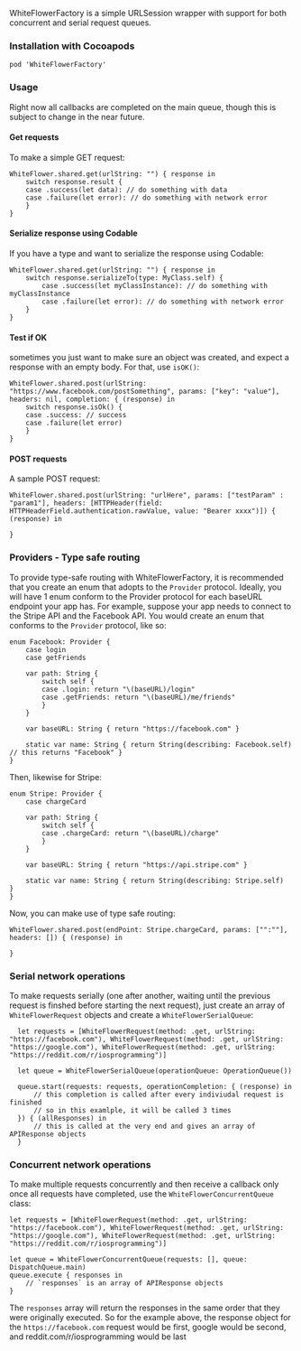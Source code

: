 WhiteFlowerFactory is a simple URLSession wrapper with support for both concurrent and serial request queues.

### Installation with Cocoapods

    pod 'WhiteFlowerFactory'

### Usage
Right now all callbacks are completed on the main queue, though this is subject to change in the near future.

#### Get requests
To make a simple GET request:

    WhiteFlower.shared.get(urlString: "") { response in
        switch response.result {
        case .success(let data): // do something with data
        case .failure(let error): // do something with network error
        }
    }
    
#### Serialize response using Codable

If you have a type and want to serialize the response using Codable:

    WhiteFlower.shared.get(urlString: "") { response in
        switch response.serializeTo(type: MyClass.self) {
            case .success(let myClassInstance): // do something with myClassInstance
            case .failure(let error): // do something with network error  
        }
    }
   
#### Test if OK
sometimes you just want to make sure an object was created, and expect a response with an empty body. For that, use `isOK()`:

    WhiteFlower.shared.post(urlString: "https://www.facebook.com/postSomething", params: ["key": "value"], headers: nil, completion: { (response) in
        switch response.isOk() {
        case .success: // success
        case .failure(let error)
        }
    }

#### POST requests
A sample POST request:

    WhiteFlower.shared.post(urlString: "urlHere", params: ["testParam" : "param1"], headers: [HTTPHeader(field: HTTPHeaderField.authentication.rawValue, value: "Bearer xxxx")]) { (response) in
            
    }
    
### Providers - Type safe routing
To provide type-safe routing with WhiteFlowerFactory, it is recommended that you create an enum that adopts to the `Provider` protocol. Ideally, you will have 1 enum conform to the Provider protocol for each baseURL endpoint your app has. For example, suppose your app needs to connect to the Stripe API and the Facebook API. You would create an enum that conforms to the `Provider` protocol, like so:

    enum Facebook: Provider {
        case login
        case getFriends
        
        var path: String {
            switch self {
            case .login: return "\(baseURL)/login"
            case .getFriends: return "\(baseURL)/me/friends"
            }
        }

        var baseURL: String { return "https://facebook.com" }

        static var name: String { return String(describing: Facebook.self) // this returns "Facebook" }
    }
    
Then, likewise for Stripe:

    enum Stripe: Provider {
        case chargeCard
        
        var path: String {
            switch self {
            case .chargeCard: return "\(baseURL)/charge"         
            }
        }

        var baseURL: String { return "https://api.stripe.com" }

        static var name: String { return String(describing: Stripe.self)  }
    }
    
Now, you can make use of type safe routing:

    WhiteFlower.shared.post(endPoint: Stripe.chargeCard, params: ["":""], headers: []) { (response) in
            
    }
    
### Serial network operations
To make requests serially (one after another, waiting until the previous request is finshed before starting the next request), just create an array of `WhiteFlowerRequest` objects and create a `WhiteFlowerSerialQueue`:

      let requests = [WhiteFlowerRequest(method: .get, urlString: "https://facebook.com"), WhiteFlowerRequest(method: .get, urlString: "https://google.com"), WhiteFlowerRequest(method: .get, urlString: "https://reddit.com/r/iosprogramming")]
      
      let queue = WhiteFlowerSerialQueue(operationQueue: OperationQueue())
      
      queue.start(requests: requests, operationCompletion: { (response) in
          // this completion is called after every indiviudal request is finished
          // so in this examlple, it will be called 3 times
      }) { (allResponses) in
          // this is called at the very end and gives an array of APIResponse objects
      }
      
### Concurrent network operations
To make multiple requests concurrently and then receive a callback only once all requests have completed, use the `WhiteFlowerConcurrentQueue` class:

    let requests = [WhiteFlowerRequest(method: .get, urlString: "https://facebook.com"), WhiteFlowerRequest(method: .get, urlString: "https://google.com"), WhiteFlowerRequest(method: .get, urlString: "https://reddit.com/r/iosprogramming")]

    let queue = WhiteFlowerConcurrentQueue(requests: [], queue: DispatchQueue.main)
    queue.execute { responses in
        // `responses` is an array of APIResponse objects
    }
    
The `responses` array will return the responses in the same order that they were originally executed. So for the example above, the response object for the `https://facebook.com` request would be first, google would be second, and reddit.com/r/iosprogramming would be last

    
